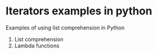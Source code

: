 # Iterators examples in python
Examples of using list comprehension in Python

1. List comprehension
2. Lambda functions
